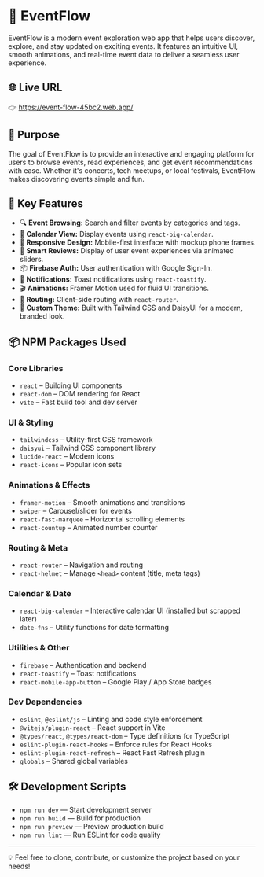 # 🎉 EventFlow

EventFlow is a modern event exploration web app that helps users discover, explore, and stay updated on exciting events. It features an intuitive UI, smooth animations, and real-time event data to deliver a seamless user experience.

## 🌐 Live URL

👉 https://event-flow-45bc2.web.app/

## 🎯 Purpose

The goal of EventFlow is to provide an interactive and engaging platform for users to browse events, read experiences, and get event recommendations with ease. Whether it's concerts, tech meetups, or local festivals, EventFlow makes discovering events simple and fun.

## 🚀 Key Features

- 🔍 **Event Browsing:** Search and filter events by categories and tags.
- 📅 **Calendar View:** Display events using `react-big-calendar`.
- 📱 **Responsive Design:** Mobile-first interface with mockup phone frames.
- 🧠 **Smart Reviews:** Display of user event experiences via animated sliders.
- 📦 **Firebase Auth:** User authentication with Google Sign-In.
- 🔔 **Notifications:** Toast notifications using `react-toastify`.
- 🎬 **Animations:** Framer Motion used for fluid UI transitions.
- 🧭 **Routing:** Client-side routing with `react-router`.
- 🎨 **Custom Theme:** Built with Tailwind CSS and DaisyUI for a modern, branded look.

## 📦 NPM Packages Used

### Core Libraries
- `react` – Building UI components
- `react-dom` – DOM rendering for React
- `vite` – Fast build tool and dev server

### UI & Styling
- `tailwindcss` – Utility-first CSS framework
- `daisyui` – Tailwind CSS component library
- `lucide-react` – Modern icons
- `react-icons` – Popular icon sets

### Animations & Effects
- `framer-motion` – Smooth animations and transitions
- `swiper` – Carousel/slider for events
- `react-fast-marquee` – Horizontal scrolling elements
- `react-countup` – Animated number counter

### Routing & Meta
- `react-router` – Navigation and routing
- `react-helmet` – Manage `<head>` content (title, meta tags)

### Calendar & Date
- `react-big-calendar` – Interactive calendar UI (installed but scrapped later)
- `date-fns` – Utility functions for date formatting

### Utilities & Other
- `firebase` – Authentication and backend
- `react-toastify` – Toast notifications
- `react-mobile-app-button` – Google Play / App Store badges

### Dev Dependencies
- `eslint`, `@eslint/js` – Linting and code style enforcement
- `@vitejs/plugin-react` – React support in Vite
- `@types/react`, `@types/react-dom` – Type definitions for TypeScript
- `eslint-plugin-react-hooks` – Enforce rules for React Hooks
- `eslint-plugin-react-refresh` – React Fast Refresh plugin
- `globals` – Shared global variables

## 🛠️ Development Scripts

- `npm run dev` — Start development server
- `npm run build` — Build for production
- `npm run preview` — Preview production build
- `npm run lint` — Run ESLint for code quality

---

💡 Feel free to clone, contribute, or customize the project based on your needs!
